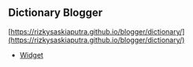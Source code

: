 ## Dictionary Blogger
[https://rizkysaskiaputra.github.io/blogger/dictionary/](https://rizkysaskiaputra.github.io/blogger/dictionary/)

 - [Widget](https://github.com/rizkysaskiaputra/blogger/tree/master/dictionary/widget/)
